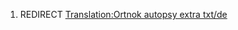 1.  REDIRECT [Translation:Ortnok autopsy extra
    txt/de](Translation:Ortnok_autopsy_extra_txt/de "wikilink")
